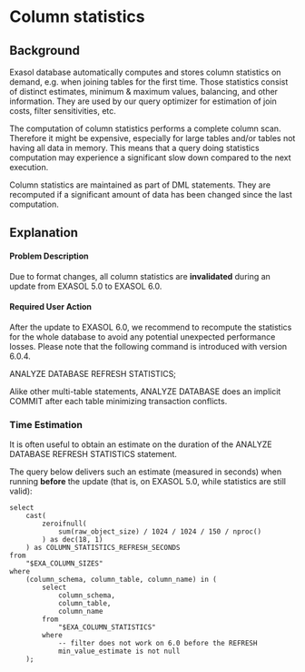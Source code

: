 # Column statistics 
## Background

Exasol database automatically computes and stores column statistics on demand, e.g. when joining tables for the first time. Those statistics consist of distinct estimates, minimum & maximum values, balancing, and other information. They are used by our query optimizer for estimation of join costs, filter sensitivities, etc.

The computation of column statistics performs a complete column scan. Therefore it might be expensive, especially for large tables and/or tables not having all data in memory. This means that a query doing statistics computation may experience a significant slow down compared to the next execution.

Column statistics are maintained as part of DML statements. They are recomputed if a significant amount of data has been changed since the last computation.

## Explanation

#### Problem Description

Due to format changes, all column statistics are **invalidated** during an update from EXASOL 5.0 to EXASOL 6.0.

#### Required User Action

After the update to EXASOL 6.0, we recommend to recompute the statistics for the whole database to avoid any potential unexpected performance losses. Please note that the following command is introduced with version 6.0.4.

ANALYZE DATABASE REFRESH STATISTICS;

Alike other multi-table statements, ANALYZE DATABASE does an implicit COMMIT after each table minimizing transaction conflicts.

### Time Estimation

It is often useful to obtain an estimate on the duration of the ANALYZE DATABASE REFRESH STATISTICS statement.

The query below delivers such an estimate (measured in seconds) when running **before** the update (that is, on EXASOL 5.0, while statistics are still valid):


```"code
select
    cast(
        zeroifnull(
            sum(raw_object_size) / 1024 / 1024 / 150 / nproc()
        ) as dec(18, 1)
    ) as COLUMN_STATISTICS_REFRESH_SECONDS
from
    "$EXA_COLUMN_SIZES"
where
    (column_schema, column_table, column_name) in (
        select
            column_schema,
            column_table,
            column_name
        from
            "$EXA_COLUMN_STATISTICS"
        where
            -- filter does not work on 6.0 before the REFRESH
            min_value_estimate is not null  
    ); 
```


